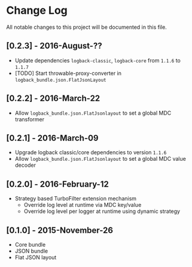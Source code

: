 # Change Log
All notable changes to this project will be documented in this file.


## [0.2.3] - 2016-August-??

- Update dependencies `logback-classic`, `logback-core` from `1.1.6` to `1.1.7`
- [TODO] Start throwable-proxy-converter in `logback_bundle.json.FlatJsonLayout`


## [0.2.2] - 2016-March-22

- Allow `logback_bundle.json.FlatJsonlayout` to set a global MDC transformer


## [0.2.1] - 2016-March-09

- Upgrade logback classic/core dependencies to version `1.1.6`
- Allow `logback_bundle.json.FlatJsonlayout` to set a global MDC value decoder


## [0.2.0] - 2016-February-12

- Strategy based TurboFilter extension mechanism
  - Override log level at runtime via MDC key/value
  - Override log level per logger at runtime using dynamic strategy


## [0.1.0] - 2015-November-26

- Core bundle
- JSON bundle
- Flat JSON layout

